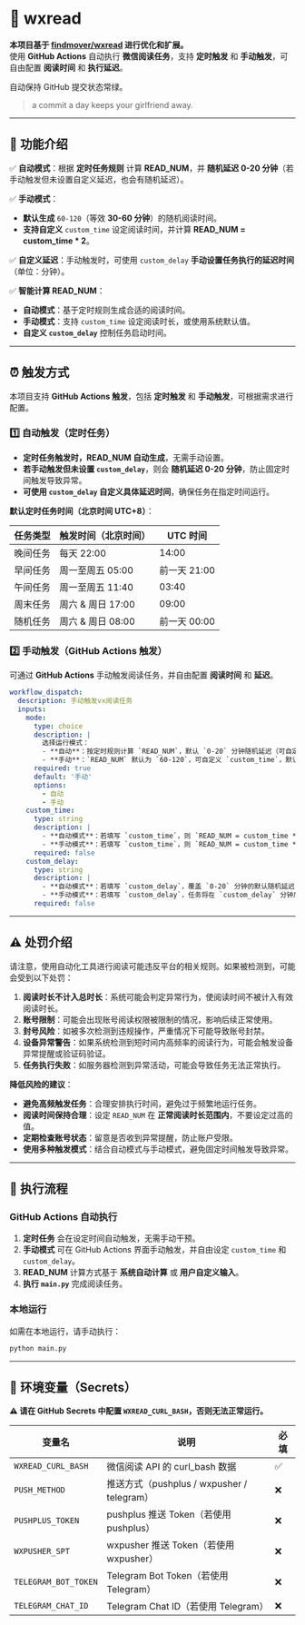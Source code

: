# 📖 wxread

**本项目基于 [findmover/wxread](https://github.com/findmover/wxread) 进行优化和扩展。**  
使用 **GitHub Actions** 自动执行 **微信阅读任务**，支持 **定时触发** 和 **手动触发**，可自由配置 **阅读时间** 和 **执行延迟**。  

自动保持 GitHub 提交状态常绿。
> a commit a day keeps your girlfriend away.
---

## 🚀 功能介绍  

✅ **自动模式**：根据 **定时任务规则** 计算 **READ_NUM**，并 **随机延迟 0-20 分钟**（若手动触发但未设置自定义延迟，也会有随机延迟）。  

✅ **手动模式**：  
   - **默认生成** `60-120`（等效 **30-60 分钟**）的随机阅读时间。  
   - **支持自定义** `custom_time` 设定阅读时间，并计算 **READ_NUM = custom_time * 2**。  

✅ **自定义延迟**：手动触发时，可使用 `custom_delay` **手动设置任务执行的延迟时间**（单位：分钟）。  

✅ **智能计算 READ_NUM**：
   - **自动模式**：基于定时规则生成合适的阅读时间。  
   - **手动模式**：支持 `custom_time` 设定阅读时长，或使用系统默认值。  
   - **自定义 `custom_delay`** 控制任务启动时间。  

---

## ⏰ 触发方式  

本项目支持 **GitHub Actions 触发**，包括 **定时触发** 和 **手动触发**，可根据需求进行配置。  

### 1️⃣ **自动触发（定时任务）**  

- **定时任务触发时，READ_NUM 自动生成**，无需手动设置。  
- **若手动触发但未设置 `custom_delay`**，则会 **随机延迟 0-20 分钟**，防止固定时间触发导致异常。  
- **可使用 `custom_delay` 自定义具体延迟时间**，确保任务在指定时间运行。  

**默认定时任务时间（北京时间 UTC+8）**：  

| 任务类型 | 触发时间（北京时间） | UTC 时间 |
|----------|------------------|---------|
| 晚间任务 | 每天 22:00       | 14:00   |
| 早间任务 | 周一至周五 05:00 | 前一天 21:00 |
| 午间任务 | 周一至周五 11:40 | 03:40   |
| 周末任务 | 周六 & 周日 17:00 | 09:00   |
| 随机任务 | 周六 & 周日 08:00 | 前一天 00:00 |

### 2️⃣ **手动触发（GitHub Actions 触发）**  

可通过 **GitHub Actions** 手动触发阅读任务，并自由配置 **阅读时间** 和 **延迟**。  

```yaml
workflow_dispatch:
  description: 手动触发vx阅读任务
  inputs:
    mode:
      type: choice
      description: |
        选择运行模式：
        - **自动**：按定时规则计算 `READ_NUM`，默认 `0-20` 分钟随机延迟（可自定义 `custom_time` 和 `custom_delay`）。
        - **手动**：`READ_NUM` 默认为 `60-120`，可自定义 `custom_time`，默认无延迟（可自定义 `custom_delay`）。
      required: true
      default: '手动'
      options:
        - 自动
        - 手动
    custom_time:
      type: string
      description: |
        - **自动模式**：若填写 `custom_time`，则 `READ_NUM = custom_time * 2`，默认 `0-20` 分钟随机延迟（可用 `custom_delay` 设定具体值）。
        - **手动模式**：若填写 `custom_time`，则 `READ_NUM = custom_time * 2`，默认无延迟（可用 `custom_delay` 设定具体值）。
      required: false
    custom_delay:
      type: string
      description: |
        - **自动模式**：若填写 `custom_delay`，覆盖 `0-20` 分钟的默认随机延迟，任务将在 `custom_delay` 分钟后执行。
        - **手动模式**：若填写 `custom_delay`，任务将在 `custom_delay` 分钟后执行。
      required: false
```

---

## ⚠️ 处罚介绍

请注意，使用自动化工具进行阅读可能违反平台的相关规则。如果被检测到，可能会受到以下处罚：  

1. **阅读时长不计入总时长**：系统可能会判定异常行为，使阅读时间不被计入有效阅读时长。  
2. **账号限制**：可能会出现账号阅读权限被限制的情况，影响后续正常使用。  
3. **封号风险**：如被多次检测到违规操作，严重情况下可能导致账号封禁。  
4. **设备异常警告**：如果系统检测到短时间内高频率的阅读行为，可能会触发设备异常提醒或验证码验证。  
5. **任务执行失败**：如服务器检测到异常活动，可能会导致任务无法正常执行。  

**降低风险的建议**：  
- **避免高频触发任务**：合理安排执行时间，避免过于频繁地运行任务。  
- **阅读时间保持合理**：设定 `READ_NUM` 在 **正常阅读时长范围内**，不要设定过高的值。  
- **定期检查账号状态**：留意是否收到异常提醒，防止账户受限。  
- **使用多种触发模式**：结合自动模式与手动模式，避免固定时间触发导致异常。  

---

## 🚀 **执行流程**  

### **GitHub Actions 自动执行**  
1. **定时任务** 会在设定时间自动触发，无需手动干预。  
2. **手动模式** 可在 GitHub Actions 界面手动触发，并自由设定 `custom_time` 和 `custom_delay`。  
3. **READ_NUM** 计算方式基于 **系统自动计算** 或 **用户自定义输入**。  
4. **执行 `main.py`** 完成阅读任务。  

### **本地运行**  
如需在本地运行，请手动执行：
```bash
python main.py  
```  

---

## 🔧 **环境变量（Secrets）**  

**⚠️ 请在 GitHub Secrets 中配置 `WXREAD_CURL_BASH`，否则无法正常运行。**  

| 变量名 | 说明 | 必填 |
|--------|------|------|
| `WXREAD_CURL_BASH` | 微信阅读 API 的 curl_bash 数据 | ✅ |
| `PUSH_METHOD` | 推送方式（pushplus / wxpusher / telegram） | ❌ |
| `PUSHPLUS_TOKEN` | pushplus 推送 Token（若使用 pushplus） | ❌ |
| `WXPUSHER_SPT` | wxpusher 推送 Token（若使用 wxpusher） | ❌ |
| `TELEGRAM_BOT_TOKEN` | Telegram Bot Token（若使用 Telegram） | ❌ |
| `TELEGRAM_CHAT_ID` | Telegram Chat ID（若使用 Telegram） | ❌ |
